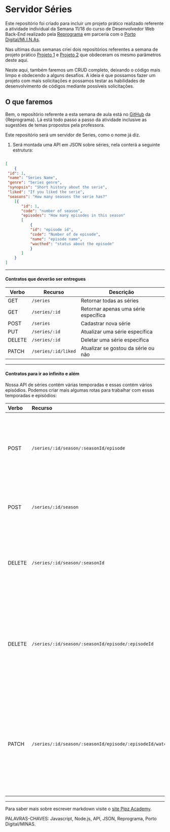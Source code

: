 # Servidor Séries


Este repositório foi criado para incluir um projeto prático realizado referente a atividade individual da Semana 11/18 do curso de Desenvolvedor Web Back-End realizado pela [Reprograma](https://reprograma.com.br/) em parceria com o [Porto Digital/Mi.I.N.As](https://portodigital.org/119/38006).

Nas ultimas duas semanas criei dois repositórios referentes a semana de projeto prático [Projeto 1](https://github.com/eline-create/projeto-pratico) e [Projeto 2](https://github.com/eline-create/projeto-pratico2) que obdeceram os mesmo parâmetros deste aqui.

Neste aqui, também faremos um CRUD completo, deixando o código mais limpo e obdecendo a alguns desafios. A ideia é que possamos fazer um projeto com mais solicitações e possamos testar as habilidades de desenvolvimento de códigos mediante possíveis solicitações.

<h2>O que faremos</h2>


Bem, o repositório referente a esta semana de aula está no [GitHub](https://github.com/reprograma/on7-porto-s11-projeto-revisao) da {Reprograma}. Lá está todo passo a passo da atividade inclusive as sugestões de temas propostos pela professora.

Este repositório será um servidor de Series, como o nome já diz.

1. Será montada uma API em JSON sobre séries, nela conterá a seguinte estrutura:

```json

[
    { 
 "id": 1,
 "name": "Series Name",
 "genre": "Series genre",
 "synopsis": "Short history about the serie",
 "liked": "If you liked the serie",
 "seasons": "How many seasons the serie has?" 
    [{
       "id": 1,
       "code": "number of season",
       "episodes": "How many episodes in this season"     
       [
           {
           "id": "episode id",
           "code": "Number of de episode",
           "name": "episode name",
           "wacthed": "status about the episode"
           }
       ]
    }
]
```

---

#### Contratos que deverão ser entregues

| Verbo        | Recurso                | Descrição                             |
| ------------ | ---------------------- | ------------------------------------- |
| GET          | `/series`              | Retornar todas as séries              |
| GET          | `/series/:id`          | Retornar apenas uma série específica  |
| POST         | `/series`              | Cadastrar nova série                  |
| PUT          | `/series/:id`          | Atualizar uma série específica        |
| DELETE       | `/series/:id`          | Deletar uma série específica          |
| PATCH        | `/series/:id/liked`    | Atualizar se gostou da série ou não   |

---

#### Contratos para ir ao infinito e além

Nossa API de séries contém várias temporadas e essas contém vários episódios. Podemos criar mais algumas rotas para trabalhar com essas temporadas e episódios:

| Verbo          | Recurso                                                   | Descrição                               |
| :------------  | :-------------------------------------------------------- | :-------------------------------------  |
| POST           | `/series/:id/season/:seasonId/episode`                    | Cadastrar novo episódio na temporada, onde :id é o id da série e :seasonId é o id da temporada |
| POST           | `/series/:id/season`                                      | Cadastrar nova temporada na série, onde o :id é o id da série                                  |
| DELETE         | `/series/:id/season/:seasonId`                            | Deletar uma temporada específica, onde :id é o id da série e :seasonId é o id da temporada     |
| DELETE         | `/series/:id/season/:seasonId/episode/:episodeId`         | Deletar um episódio específico na temporada, onde :id é o id da série, :seasonId é o id da temporada e :episodeId é o id do episódio  |
| PATCH          | `/series/:id/season/:seasonId/episode/:episodeId/watched` | Atualizar se o episódio foi assistido ou não, onde :id é o id da série, :seasonId é o id da temporada e :episodeId é o id do episódio |

---


Para saber mais sobre escrever markdown visite o [site Pipz Academy](https://docs.pipz.com/central-de-ajuda/learning-center/guia-basico-de-markdown#open).

PALAVRAS-CHAVES: Javascript, Node.js, API, JSON, Reprograma, Porto Digital/MINAS.
